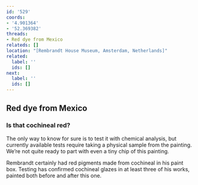 ```yaml
---
id: '529'
coords:
- '4.901364'
- '52.369382'
threads:
- Red dye from Mexico
relateds: []
location: "[Rembrandt House Museum, Amsterdam, Netherlands]"
related:
  label: ''
  ids: []
next:
  label: ''
  ids: []
---
```


## Red dye from Mexico

### Is that cochineal red?

The only way to know for sure is to test it with chemical analysis, but currently available tests require taking a physical sample from the painting. We’re not quite ready to part with even a tiny chip of this painting. 

Rembrandt certainly had red pigments made from cochineal in his paint box. Testing has confirmed cochineal glazes in at least three of his works, painted both before and after this one. 
